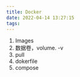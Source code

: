 ```yaml
---
title: Docker
date: 2022-04-14 13:27:15
tags:
---
```


1. Images
2. 数据卷，volume. -v
3. pull
4. dokerfile
5. compose
